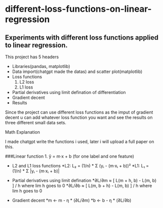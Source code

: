 # different-loss-functions-on-linear-regression
Experiments with different loss functions applied to linear regression.
-------------------------
This project has 5 headers
- Libraries(pandas, matplotlib)
- Data import(chatgpt made the datas) and scatter plot(matplotlib)
- Loss functions
    1. L2 loss
    2. L1 loss
- Partial derivatives using limit defination of differentiation
- Gradient decent
- Results


Since the project can use different loss functions as the imput of gradient decent u can add whatever loss function you want and see the results on three different small data sets.


Math Explanation

I made chatgpt write the functions i used, later i will upload a full paper on this.

###Linear function
    1. ŷ = m·x + b (for one label and one feature)
    
- L2 and L1 loss functions
    *L2: L₂ = (1/n) * Σ (yᵢ - (m·xᵢ + b))²
    *L1: L₁ = (1/n) * Σ |yᵢ - (m·xᵢ + b)|
    
- Partial derivatives using limit defination
    *∂L/∂m ≈ [ L(m + h, b) - L(m, b) ] / h where lim h goes to 0
    *∂L/∂b ≈ [ L(m, b + h) - L(m, b) ] / h where lim h goes to 0

- Gradient decent
    *m ← m - η * (∂L/∂m)
    *b ← b - η * (∂L/∂b)




